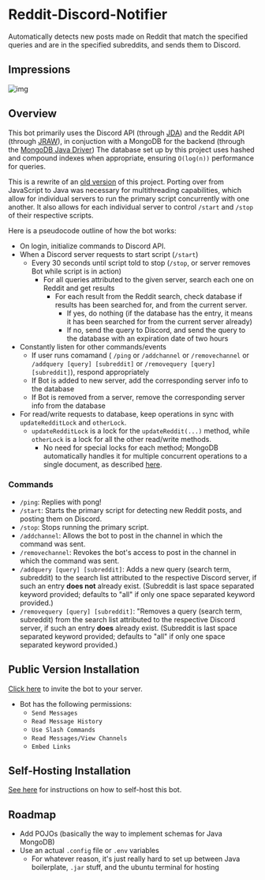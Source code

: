 # Reddit-Discord-Notifier

Automatically detects new posts made on Reddit that match the specified queries and are in the specified subreddits, and sends them to Discord.

## Impressions

![img](https://i.imgur.com/KQ1hzg6.png)

## Overview
This bot primarily uses the Discord API (through [JDA](https://github.com/DV8FromTheWorld/JDA)) and the Reddit API (through [JRAW](https://github.com/mattbdean/JRAW)), in conjuction with a MongoDB for the backend (through the [MongoDB Java Driver](https://docs.mongodb.com/drivers/java/sync/current/)) The database set up by this project uses hashed and compound indexes when appropriate, ensuring ```O(log(n))``` performance for queries. 

This is a rewrite of an [old version](https://github.com/eric-lu-VT/DEPRECATED-Reddit-Discord-Alert) of this project. Porting over from JavaScript to Java was necessary for multithreading capabilities, which allow for individual servers to run the primary script concurrently with one another. It also allows for each individual server to control ```/start``` and ```/stop``` of their respective scripts.

Here is a pseudocode outline of how the bot works:
- On login, initialize commands to Discord API.
- When a Discord server requests to start script (```/start```)
  - Every 30 seconds until script told to stop (```/stop```, or server removes Bot while script is in action)
    - For all queries attributed to the given server, search each one on Reddit and get results
      - For each result from the Reddit search, check database if results has been searched for, and from the current server.
        - If yes, do nothing (if the database has the entry, it means it has been searched for from the current server already)
        - If no, send the query to Discord, and send the query to the database with an expiration date of two hours
- Constantly listen for other commands/events
    - If user runs comamand ( ```/ping``` or ```/addchannel``` or ```/removechannel``` or  ```/addquery [query] [subreddit]``` or ```/removequery [query] [subreddit]```), respond appropriately
    - If Bot is added to new server, add the corresponding server info to the database
    - If Bot is removed from a server, remove the corresponding server info from the database
- For read/write requests to database, keep operations in sync with ```updateRedditLock``` and ```otherLock```.
  - ```updateRedditLock``` is a lock for the ```updateReddit(...)``` method, while ```otherLock``` is a lock for all the other read/write methods. 
    - No need for special locks for each method; MongoDB automatically handles it for multiple concurrent operations to a single document, as described [here](https://docs.mongodb.com/manual/core/write-operations-atomicity/).

### Commands
- ```/ping```: Replies with pong!
- ```/start```: Starts the primary script for detecting new Reddit posts, and posting them on Discord.
- ```/stop```: Stops running the primary script.
- ```/addchannel```: Allows the bot to post in the channel in which the command was sent.
- ```/removechannel```: Revokes the bot's access to post in the channel in which the command was sent.
- ```/addquery [query] [subreddit]```: Adds a new query (search term, subreddit) to the search list attributed to the respective Discord server, if such an entry **does not** already exist. (Subreddit is last space separated keyword provided; defaults to "all" if only one space separated keyword provided.)
- ```/removequery [query] [subreddit]```: "Removes a query (search term, subreddit) from the search list attributed to the respective Discord server, if such an entry **does** already exist. (Subreddit is last space separated keyword provided; defaults to "all" if only one space separated keyword provided.)

## Public Version Installation
[Click here](https://discord.com/api/oauth2/authorize?client_id=912892084875321356&permissions=2147568640&scope=bot%20applications.commands) to invite the bot to your server.
- Bot has the following permissions:
    - ```Send Messages```
    - ```Read Message History```
    - ```Use Slash Commands```
    - ```Read Messages/View Channels```
    - ```Embed Links```

## Self-Hosting Installation
[See here](https://github.com/eric-lu-VT/Reddit-Discord-Notifier/wiki) for instructions on how to self-host this bot.

## Roadmap
- Add POJOs (basically the way to implement schemas for Java MongoDB)
- Use an actual ```.config``` file or ```.env``` variables
  - For whatever reason, it's just really hard to set up between Java boilerplate, ```.jar``` stuff, and the ubuntu terminal for hosting
